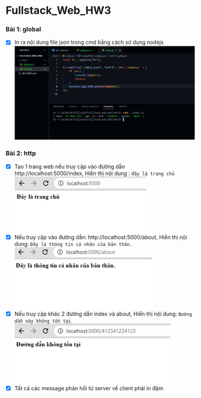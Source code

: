 # Fullstack_Web_HW3

### Bài 1: global

-   [x] In ra nội dung file json trong cmd bằng cách sử dụng nodejs  
         ![1.png](/1.png)

### Bài 2: http

-   [x] Tạo 1 trang web nếu truy cập vào đường dẫn http://localhost:5000/index, Hiển thị nội dung : `đây là trang chủ`  
         ![2.png](/2.png)
-   [x] Nếu truy cập vào đường dẫn: http://localhost:5000/about, Hiển thị nội dung: `Đây là thông tin cá nhân của bản thân.`  
         ![3.png](/3.png)
-   [x] Nếu truy cập khác 2 đường dẫn index và about, Hiển thị nội dung: `Đường dẫn này không tồn tại`  
         ![4.png](/4.PNG)
-   [x] Tất cả các message phản hồi từ server về client phải in đậm
